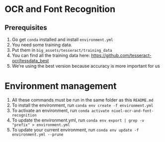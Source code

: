 # OCR and Font Recognition


## Prerequisites

1. Go get `conda` installed and install `environment.yml`
1. You need some training data.
2. Put them in `big_assets/tesseract/training_data`
3. You can find all the training data here: https://github.com/tesseract-ocr/tessdata_best
4. We're using the best version because accuracy is more important for us


# Environment management

1. All these commands must be run in the same folder as this `README.md`
1. To install the environment, run `conda env create -f environment.yml`
2. To activate an environment, run `conda activate nixel-ocr-and-font-recognition`
2. To update the environment.yml, run `conda env export | grep -v "prefix" > environment.yml`
3. To update your current environment, run `conda env update -f environment.yml --prune`

